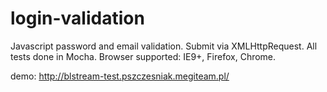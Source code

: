 login-validation
================

Javascript password and email validation. 
Submit via XMLHttpRequest. 
All tests done in Mocha.
Browser supported: IE9+, Firefox, Chrome.

demo: http://blstream-test.pszczesniak.megiteam.pl/

